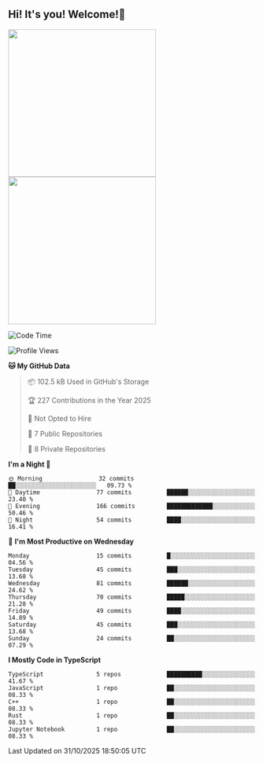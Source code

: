 ## Hi! It's you! Welcome!👋
<p align="left">  
  <img src="https://github-readme-stats.vercel.app/api/top-langs/?username=Shanshuimei&theme=transparent&hide_border=true" style="height: 300px;" />  
  <img src="https://github-readme-stats.vercel.app/api/wakatime?username=Shanshuimei&theme=transparent&hide_border=true&layout=compact&langs_count=22" style="height: 300px;" />
</p>

<!--START_SECTION:waka-->
![Code Time](http://img.shields.io/badge/Code%20Time-432%20hrs%2015%20mins-blue)

![Profile Views](http://img.shields.io/badge/Profile%20Views-0-blue)

**🐱 My GitHub Data** 

> 📦 102.5 kB Used in GitHub's Storage 
 > 
> 🏆 227 Contributions in the Year 2025
 > 
> 🚫 Not Opted to Hire
 > 
> 📜 7 Public Repositories 
 > 
> 🔑 8 Private Repositories 
 > 
**I'm a Night 🦉** 

```text
🌞 Morning                32 commits          ██░░░░░░░░░░░░░░░░░░░░░░░   09.73 % 
🌆 Daytime                77 commits          ██████░░░░░░░░░░░░░░░░░░░   23.40 % 
🌃 Evening                166 commits         █████████████░░░░░░░░░░░░   50.46 % 
🌙 Night                  54 commits          ████░░░░░░░░░░░░░░░░░░░░░   16.41 % 
```
📅 **I'm Most Productive on Wednesday** 

```text
Monday                   15 commits          █░░░░░░░░░░░░░░░░░░░░░░░░   04.56 % 
Tuesday                  45 commits          ███░░░░░░░░░░░░░░░░░░░░░░   13.68 % 
Wednesday                81 commits          ██████░░░░░░░░░░░░░░░░░░░   24.62 % 
Thursday                 70 commits          █████░░░░░░░░░░░░░░░░░░░░   21.28 % 
Friday                   49 commits          ████░░░░░░░░░░░░░░░░░░░░░   14.89 % 
Saturday                 45 commits          ███░░░░░░░░░░░░░░░░░░░░░░   13.68 % 
Sunday                   24 commits          ██░░░░░░░░░░░░░░░░░░░░░░░   07.29 % 
```


**I Mostly Code in TypeScript** 

```text
TypeScript               5 repos             ██████████░░░░░░░░░░░░░░░   41.67 % 
JavaScript               1 repo              ██░░░░░░░░░░░░░░░░░░░░░░░   08.33 % 
C++                      1 repo              ██░░░░░░░░░░░░░░░░░░░░░░░   08.33 % 
Rust                     1 repo              ██░░░░░░░░░░░░░░░░░░░░░░░   08.33 % 
Jupyter Notebook         1 repo              ██░░░░░░░░░░░░░░░░░░░░░░░   08.33 % 
```




 Last Updated on 31/10/2025 18:50:05 UTC
<!--END_SECTION:waka-->
